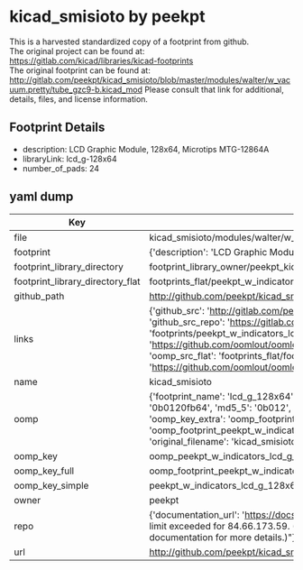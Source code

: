 # kicad_smisioto by peekpt  
This is a harvested standardized copy of a footprint from github.  
The original project can be found at:  
https://gitlab.com/kicad/libraries/kicad-footprints  
The original footprint can be found at:
http://gitlab.com/peekpt/kicad_smisioto/blob/master/modules/walter/w_vacuum.pretty/tube_gzc9-b.kicad_mod
Please consult that link for additional, details, files, and license information.  
## Footprint Details
* description: LCD Graphic Module, 128x64, Microtips MTG-12864A  
* libraryLink: lcd_g-128x64  
* number_of_pads: 24  
## yaml dump  
| Key | Value |  
| --- | --- |  
| file | kicad_smisioto/modules/walter/w_indicators.pretty/lcd_g-128x64.kicad_mod |  
| footprint | {'description': 'LCD Graphic Module, 128x64, Microtips MTG-12864A', 'libraryLink': 'lcd_g-128x64', 'number_of_pads': 24} |  
| footprint_library_directory | footprint_library_owner/peekpt_kicad_smisioto |  
| footprint_library_directory_flat | footprints_flat/peekpt_w_indicators_lcd_g_128x64/working |  
| github_path | http://github.com/peekpt/kicad_smisioto/blob/master/modules/walter/w_indicators.pretty/lcd_g-128x64.kicad_mod |  
| links | {'github_src': 'http://gitlab.com/peekpt/kicad_smisioto/blob/master/modules/walter/w_vacuum.pretty/tube_gzc9-b.kicad_mod', 'github_src_repo': 'https://gitlab.com/kicad/libraries/kicad-footprints', 'oomp_bot': 'footprints/peekpt_w_indicators_lcd_g_128x64/working', 'oomp_bot_github': 'https://github.com/oomlout/oomlout_oomp_footprint_bot/tree/main/footprints/peekpt_w_indicators_lcd_g_128x64/working', 'oomp_src_flat': 'footprints_flat/footprints_flat/peekpt_w_indicators_lcd_g_128x64/working', 'oomp_src_flat_github': 'https://github.com/oomlout/oomlout_oomp_footprint_src/tree/main/footprints_flat/peekpt_w_indicators_lcd_g_128x64/working'} |  
| name | kicad_smisioto |  
| oomp | {'footprint_name': 'lcd_g_128x64', 'library_name': 'w_indicators', 'md5': '0b0120fb64b4bb5adf69dc1f84031d5a', 'md5_10': '0b0120fb64', 'md5_5': '0b012', 'md5_6': '0b0120', 'oomp_key': 'oomp_peekpt_w_indicators_lcd_g_128x64', 'oomp_key_extra': 'oomp_footprint_peekpt_w_indicators_lcd_g_128x64', 'oomp_key_full': 'oomp_footprint_peekpt_w_indicators_lcd_g_128x64_0b0120', 'oomp_key_simple': 'peekpt_w_indicators_lcd_g_128x64', 'original_filename': 'kicad_smisioto/modules/walter/w_indicators.pretty/lcd_g-128x64.kicad_mod', 'owner_name': 'peekpt'} |  
| oomp_key | oomp_peekpt_w_indicators_lcd_g_128x64 |  
| oomp_key_full | oomp_footprint_peekpt_w_indicators_lcd_g_128x64 |  
| oomp_key_simple | peekpt_w_indicators_lcd_g_128x64 |  
| owner | peekpt |  
| repo | {'documentation_url': 'https://docs.github.com/rest/overview/resources-in-the-rest-api#rate-limiting', 'message': "API rate limit exceeded for 84.66.173.59. (But here's the good news: Authenticated requests get a higher rate limit. Check out the documentation for more details.)"} |  
| url | http://github.com/peekpt/kicad_smisioto |  

